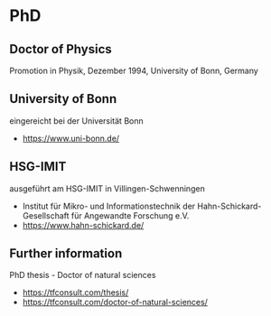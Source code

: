 # PhD

## Doctor of Physics 
Promotion in Physik, Dezember 1994, University of Bonn, Germany

## University of Bonn
eingereicht bei der Universität Bonn
- https://www.uni-bonn.de/

## HSG-IMIT
ausgeführt am HSG-IMIT in Villingen-Schwenningen
- Institut für Mikro- und Informationstechnik der Hahn-Schickard-Gesellschaft für Angewandte Forschung e.V. 
- https://www.hahn-schickard.de/

## Further information
PhD thesis - Doctor of natural sciences  
- https://tfconsult.com/thesis/
- https://tfconsult.com/doctor-of-natural-sciences/
